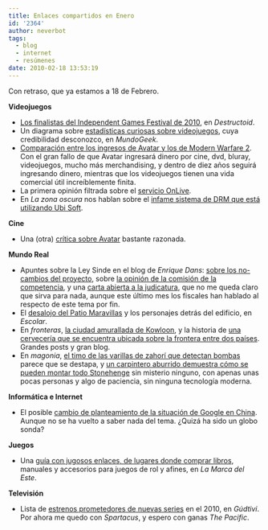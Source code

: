```yaml
---
title: Enlaces compartidos en Enero
id: '2364'
author: neverbot
tags:
  - blog
  - internet
  - resúmenes
date: 2010-02-18 13:53:19
---
```


Con retraso, que ya estamos a 18 de Febrero.

**Videojuegos**

*   [Los finalistas del Independent Games Festival de 2010](http://www.destructoid.com/the-2010-igf-finalists-are-looking-mighty-fine-159493.phtml), en _Destructoid_.
*   Un diagrama sobre [estadísticas curiosas sobre videojuegos](http://mundogeek.net/archivos/2010/01/18/las-estadisticas-de-los-videojuegos/), cuya credibilidad desconozco, en _MundoGeek_.
*   [Comparación entre los ingresos de Avatar y los de Modern Warfare 2](http://www.bme.eu.com/news/avatar-vs-modern-warfare-2/). Con el gran fallo de que Avatar ingresará dinero por cine, dvd, bluray, videojuegos, mucho más merchandising, y dentro de diez años seguirá ingresando dinero, mientras que los videojuegos tienen una vida comercial útil increíblemente finita.
*   La primera opinión filtrada sobre el [servicio OnLive](http://www.destructoid.com/onlive-gets-demoed-feels-laggy-161194.phtml).
*   En _La zona oscura_ nos hablan sobre el [infame sistema de DRM que está utilizando Ubi Soft](http://www.lazonaoscura.com/drupal/?q=node/15561).

**Cine**

*   Una (otra) [crítica sobre Avatar](http://torredelprofeta.blogspot.com/2010/01/mis-ideas-sobre-avatar.html) bastante razonada.

**Mundo Real**

*   Apuntes sobre la Ley Sinde en el blog de _Enrique Dans_: [sobre los no-cambios del proyecto](http://), sobre [la opinión de la comisión de la competencia](http://www.enriquedans.com/2010/01/entidades-de-gestion-se-acaba-el-juego.html), y una [carta abierta a la judicatura](http://www.enriquedans.com/2010/01/carta-abierta-a-la-judicatura.html), que no me queda claro que sirva para nada, aunque este último mes los fiscales han hablado al respecto de este tema por fin.
*   El [desalojo del Patio Maravillas](http://www.escolar.net/MT/archives/2010/01/quien-es-el-dueno-del-patio-maravillas.html) y los personajes detrás del edificio, en _Escolar_.
*   En _fronteras_, [la ciudad amurallada de Kowloon](http://fronterasblog.wordpress.com/2009/02/26/kowloon-el-enclave-amurallado/), y la historia de [una cervecería que se encuentra ubicada sobre la frontera entre dos países](http://fronterasblog.wordpress.com/2010/01/18/una-cerveceria-en-dos-paises/). Grandes posts y gran blog.
*   En _magonia_, [el timo de las varillas de zahorí que detectan bombas](http://blogs.elcorreo.com/magonia/2010/1/22/investigado-fraude-fabricante-britanico-las-varillas) parece que se destapa, y [un carpintero aburrido demuestra cómo se pueden montar todo Stonehenge](http://blogs.elcorreo.com/magonia/2010/1/24/un-carpintero-demuestra-como-pudieron-moverse-grandes) sin misterio ninguno, con apenas unas pocas personas y algo de paciencia, sin ninguna tecnología moderna.

**Informática e Internet**

*   El posible [cambio de planteamiento de la situación de Google en China](http://www.enriquedans.com/2010/01/google-y-china-replanteando-la-situacion.html). Aunque no se ha vuelto a saber nada del tema. ¿Quizá ha sido un globo sonda?

**Juegos**

*   Una [guía con jugosos enlaces, de lugares donde comprar libros](http://www.lamarcadeleste.com/2010/01/pequena-guia-del-comprador-compulsivo.html), manuales y accesorios para juegos de rol y afines, en _La Marca del Este_.

**Televisión**

*   Lista de [estrenos prometedores de nuevas series](http://gudtivi.blogspot.com/2010/01/estrenos-2010.html) en el 2010, en _Gúdtivi_. Por ahora me quedo con _Spartacus_, y espero con ganas _The Pacific_.